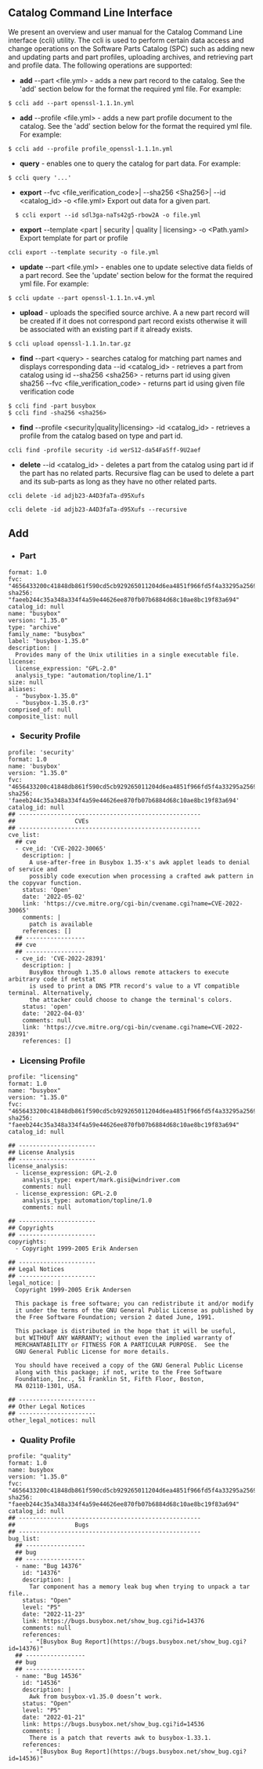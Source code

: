## Catalog Command Line Interface

We present an overview and user manual for the Catalog Command Line interface (ccli) utility. The ccli is used to perform certain data access and change 
operations on the Software Parts Catalog (SPC) such as adding new and updating parts and part profiles, uploading archives, and retrieving part and profile data.
The following operations are supported:

- **add** --part <file.yml> - adds a new part record to the catalog. See the 'add' section below for the format the required yml file. For example:
```
$ ccli add --part openssl-1.1.1n.yml
```
- **add** --profile <file.yml> - adds a new part profile document to the catalog. See the 'add' section below for the format the required yml file. For example:
```
$ ccli add --profile profile_openssl-1.1.1n.yml
```
- **query** <string> - enables one to query the catalog for part data. For example:
```
$ ccli query '...'
```
- **export** 
--fvc <file_verification_code>| --sha256 \<Sha256>| --id <catalog_id> -o <file.yml>
Export out data for a given part. 
```
  $ ccli export --id sdl3ga-naTs42g5-rbow2A -o file.yml
```
- **export** 
--template <part | security | quality | licensing> -o <Path.yaml>
Export template for part or profile
```
ccli export --template security -o file.yml
```
- **update** --part <file.yml> - enables one to update selective data fields of a part record. See the 'update' section below for the format the 
required yml file. For example:
```
$ ccli update --part openssl-1.1.1n.v4.yml
```
-  **upload** <source archive> - uploads the specified source archive. A a new part record will be created if it does not correspond part record exists otherwise
it will be associated with an existing part if it already exists.  
```
$ ccli upload openssl-1.1.1n.tar.gz
```
- **find** 
--part \<query> - searches catalog for matching part names and displays corresponding data
--id \<catalog_id> - retrieves a part from catalog using id
--sha256 \<sha256> - returns part id using given sha256
--fvc \<file_verification_code> - returns part id using given file verification code
```
$ ccli find -part busybox
$ ccli find -sha256 <sha256>
```
- **find**
--profile <security|quality|licensing> -id <catalog_id> - retrieves a profile from the catalog based on type and part id.
```
ccli find -profile security -id werS12-da54FaSff-9U2aef
```
- **delete**
--id <catalog_id> - deletes a part from the catalog using part id if the part has no related parts. Recursive flag can be used to delete a part and its sub-parts as long as they have no other related parts.
```
ccli delete -id adjb23-A4D3faTa-d95Xufs
```
```
ccli delete -id adjb23-A4D3faTa-d95Xufs --recursive
```

## Add
- ### Part
```
format: 1.0
fvc: "4656433200c41848db861f590cd5cb929265011204d6ea4851f966fd5f4a33295a2569b35f"
sha256: "faeeb244c35a348a334f4a59e44626ee870fb07b6884d68c10ae8bc19f83a694"
catalog_id: null
name: "busybox"
version: "1.35.0"
type: "archive"
family_name: "busybox"
label: "busybox-1.35.0"
description: |
  Provides many of the Unix utilities in a single executable file.
license: 
  license_expression: "GPL-2.0"
  analysis_type: "automation/topline/1.1"
size: null
aliases: 
  - "busybox-1.35.0"
  - "busybox-1.35.0.r3"
comprised_of: null
composite_list: null
```
- ### Security Profile
```
profile: 'security'
format: 1.0
name: 'busybox'
version: "1.35.0"
fvc: "4656433200c41848db861f590cd5cb929265011204d6ea4851f966fd5f4a33295a2569b35f"
sha256: 'faeeb244c35a348a334f4a59e44626ee870fb07b6884d68c10ae8bc19f83a694' 
catalog_id: null
## ----------------------------------------------------
##                 CVEs
## ----------------------------------------------------
cve_list:
  ## cve
  - cve_id: 'CVE-2022-30065'
    description: |
      A use-after-free in Busybox 1.35-x's awk applet leads to denial of service and 
      possibly code execution when processing a crafted awk pattern in the copyvar function.
    status: 'Open'
    date: '2022-05-02'
    link: 'https://cve.mitre.org/cgi-bin/cvename.cgi?name=CVE-2022-30065'
    comments: |
      patch is available
    references: []
  ## -----------------
  ## cve
  ## -----------------
  - cve_id: 'CVE-2022-28391'
    description: |
      BusyBox through 1.35.0 allows remote attackers to execute arbitrary code if netstat 
      is used to print a DNS PTR record's value to a VT compatible terminal. Alternatively, 
      the attacker could choose to change the terminal's colors.
    status: 'open'
    date: '2022-04-03'
    comments: null
    link: 'https://cve.mitre.org/cgi-bin/cvename.cgi?name=CVE-2022-28391'
    references: []
```
- ### Licensing Profile
```
profile: "licensing"
format: 1.0
name: "busybox"
version: "1.35.0"
fvc: "4656433200c41848db861f590cd5cb929265011204d6ea4851f966fd5f4a33295a2569b35f"
sha256: "faeeb244c35a348a334f4a59e44626ee870fb07b6884d68c10ae8bc19f83a694"
catalog_id: null

## ----------------------
## License Analysis
## ----------------------
license_analysis:
  - license_expression: GPL-2.0
    analysis_type: expert/mark.gisi@windriver.com
    comments: null
  - license_expression: GPL-2.0
    analysis_type: automation/topline/1.0
    comments: null

## ----------------------
## Copyrights
## ----------------------
copyrights:
  - Copyright 1999-2005 Erik Andersen

## ----------------------
## Legal Notices
## ----------------------
legal_notice: |
  Copyright 1999-2005 Erik Andersen

  This package is free software; you can redistribute it and/or modify
  it under the terms of the GNU General Public License as published by
  the Free Software Foundation; version 2 dated June, 1991.

  This package is distributed in the hope that it will be useful,
  but WITHOUT ANY WARRANTY; without even the implied warranty of
  MERCHANTABILITY or FITNESS FOR A PARTICULAR PURPOSE.  See the
  GNU General Public License for more details.

  You should have received a copy of the GNU General Public License
  along with this package; if not, write to the Free Software
  Foundation, Inc., 51 Franklin St, Fifth Floor, Boston,
  MA 02110-1301, USA.

## ----------------------
## Other Legal Notices
## ----------------------
other_legal_notices: null
```
- ### Quality Profile
```
profile: "quality"
format: 1.0
name: busybox
version: "1.35.0"
fvc: "4656433200c41848db861f590cd5cb929265011204d6ea4851f966fd5f4a33295a2569b35f"
sha256: "faeeb244c35a348a334f4a59e44626ee870fb07b6884d68c10ae8bc19f83a694"
catalog_id: null
## ----------------------------------------------------
##                 Bugs
## ----------------------------------------------------
bug_list:
  ## -----------------
  ## bug
  ## -----------------
  - name: "Bug 14376"
    id: "14376"
    description: |
      Tar component has a memory leak bug when trying to unpack a tar file..
    status: "Open"
    level: "P5"
    date: "2022-11-23"
    link: https://bugs.busybox.net/show_bug.cgi?id=14376
    comments: null
    references:
      - "[Busybox Bug Report](https://bugs.busybox.net/show_bug.cgi?id=14376)"
  ## -----------------
  ## bug
  ## -----------------
  - name: "Bug 14536"
    id: "14536"
    description: |
      Awk from busybox-v1.35.0 doesn’t work.
    status: "Open"
    level: "P5"
    date: "2022-01-21"
    link: https://bugs.busybox.net/show_bug.cgi?id=14536
    comments: |
      There is a patch that reverts awk to busybox-1.33.1.
    references:
      - "[Busybox Bug Report](https://bugs.busybox.net/show_bug.cgi?id=14536)"
```


